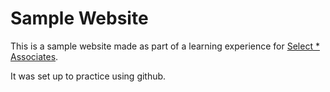 # Sample Website
This is a sample website made as part of a learning experience for [Select * Associates](http://selectsa.com).

It was set up to practice using github.